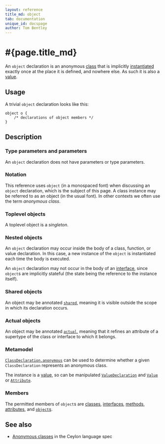 ```yaml
---
layout: reference
title_md: object
tab: documentation
unique_id: docspage
author: Tom Bentley
---
```


# #{page.title_md}

An `object` declaration is an anonymous [class](../class) that is 
implicitly [instantiated](../../expression/class-instantiation)
exactly once at the place it is defined, and nowhere else. As such it 
is also a [value](../value).

## Usage 

A trivial `object` declaration looks like this:

<!-- try: -->
    object o {
        /* declarations of object members */
    }

## Description

### Type parameters and parameters

An `object` declaration does not have parameters or type parameters.

### Notation

This reference uses `object` (in a monospaced font) when discussing an 
`object` declaration, which is the subject of this page. A class instance 
may be referred to as an object (in the usual font). In other contexts we 
often use the term _anonymous class_.

### Toplevel objects

A toplevel object is a _singleton_.

### Nested objects

An `object` declaration may occur inside the body of a class, function, 
or value declaration. In this case, a new instance of the `object` is
instantiated each time the body is executed.

An `object` declaration may not occur in the body of an 
[interface](../interface), since `object`s are implicitly stateful (the 
state being the reference to the instance itself).

### Shared objects 

An object may be annotated [`shared`](../../annotation/shared), meaning
it is visible outside the scope in which its declaration occurs.

### Actual objects

An object may be annotated [`actual`](../../annotation/actual), meaning 
that it refines an attribute of a supertype of the class or interface
to which it belongs.

### Metamodel

[`ClassDeclaration.anonymous`](#{site.urls.apidoc_current}/meta/declaration/ClassDeclaration.type.html#anonymous) 
can be used to determine whether a given `ClassDeclaration` represents an anonymous class. 

The instance is a [value](../value), so can be manipulated 
[`ValueDeclaration`](#{site.urls.apidoc_current}/meta/declaration/ValueDeclaration.type.html) and 
[`Value`](#{site.urls.apidoc_current}/meta/model/Value.type.html) or 
[`Attribute`](#{site.urls.apidoc_current}/meta/model/Attribute.type.html).

### Members

The permitted members of `object`s are [classes](../class), 
[interfaces](../interface), [methods](../method), [attributes](../attribute),
and [`object`s](../object).

## See also

* [Anonymous classes](#{site.urls.spec_current}#anonymousclasses) in the Ceylon 
  language spec
